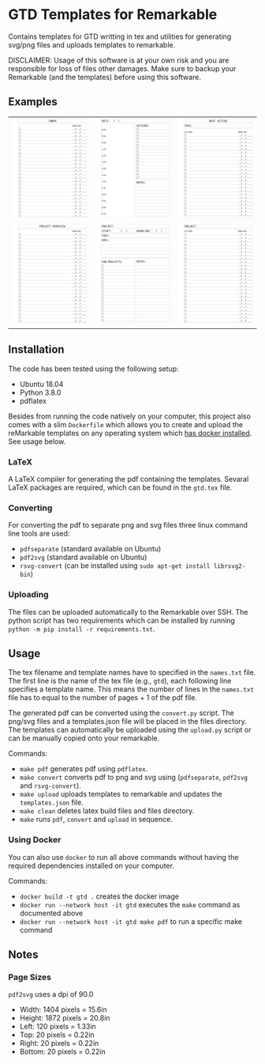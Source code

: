 # GTD Templates for Remarkable
Contains templates for GTD writting in tex and utilities for generating svg/png files and uploads templates to remarkable.

DISCLAIMER: Usage of this software is at your own risk and you are responsible for loss of files other damages. Make sure to backup your Remarkable (and the templates) before using this software.

## Examples

|  |  |  |
| --- | --- | --- |
| ![Inbox](examples/inbox.png) | ![Day Planner](examples/day_planner.png) | ![Next Action](examples/next_action.png) 
| ![Project Overview](examples/project_overview.png) | ![Project](examples/project.png) | ![Project Actions](examples/project_actions.png) |

## Installation
The code has been tested using the following setup:

- Ubuntu 18.04
- Python 3.8.0
- pdflatex

Besides from running the code natively on your computer, this project also comes with a slim `Dockerfile` which allows you to create and upload the reMarkable templates on any operating system which [has docker installed](https://docs.docker.com/get-docker/). See usage below.

### LaTeX
A LaTeX compiler for generating the pdf containing the templates. Sevaral LaTeX packages are required, which can be found in the `gtd.tex` file.

### Converting
For converting the pdf to separate png and svg files three linux command line tools are used:
- `pdfseparate` (standard available on Ubuntu)
- `pdf2svg` (standard available on Ubuntu)
- `rsvg-convert` (can be installed using `sudo apt-get install librsvg2-bin`)

### Uploading
The files can be uploaded automatically to the Remarkable over SSH. The python script has two requirements which can be installed by running `python -m pip install -r requirements.txt`.


## Usage
The tex filename and template names have to specified in the  `names.txt` file. The first line is the name of the tex file (e.g., `gtd`), each following line specifies a template name. This means the number of lines in the `names.txt` file has to equal to the number of pages + 1 of the pdf file. 

The generated pdf can be converted using the `convert.py` script. The png/svg files and a templates.json file will be placed in the files directory. The templates can automatically be uploaded using the `upload.py` script or can be manually copied onto your remarkable.

Commands:
- `make pdf` generates pdf using `pdflatex`.
- `make convert` converts pdf to png and svg using (`pdfseparate`, `pdf2svg` and `rsvg-convert`).
- `make upload` uploads templates to remarkable and updates the `templates.json` file.
- `make clean` deletes latex build files and files directory.
- `make` runs `pdf`, `convert` and `upload` in sequence.

### Using Docker

You can also use `docker` to run all above commands without having the required dependencies installed on your computer.

Commands:
- `docker build -t gtd .` creates the docker image
- `docker run --network host -it gtd` executes the `make` command as documented above
- `docker run --network host -it gtd make pdf` to run a specific make command

## Notes
### Page Sizes
`pdf2svg` uses a dpi of 90.0

- Width: 1404 pixels = 15.6in
- Height: 1872 pixels = 20.8in
- Left: 120 pixels = 1.33in
- Top: 20 pixels = 0.22in
- Right: 20 pixels = 0.22in
- Bottom: 20 pixels = 0.22in
